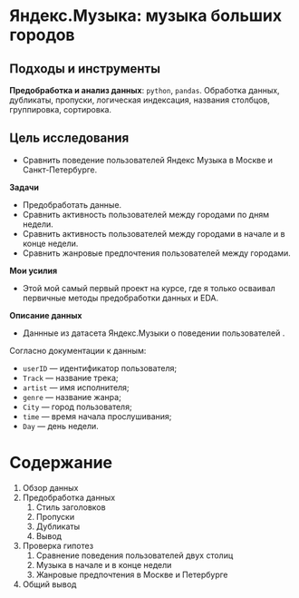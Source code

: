 # Яндекс.Музыка: музыка больших городов

## Подходы и инструменты

**Предобработка и анализ данных**: `python`, `pandas`. Обработка данных, дубликаты, пропуски, логическая индексация, названия столбцов, группировка, сортировка.



## Цель исследования
* Сравнить поведение пользователей Яндекс Музыка в Москве и Санкт-Петербурге.

**Задачи**
* Предобработать данные.
* Сравнить активность пользователей между городами по дням недели.
* Сравнить активность пользователей между городами в начале и в конце недели.
* Сравнить жанровые предпочтения пользователей между городами.

**Мои усилия**
* Этой мой самый первый проект на курсе, где я только осваивал первичные методы предобработки данных и EDA.

**Описание данных**
* Даннные из датасета Яндекс.Музыки о поведении пользователей .

Согласно документации к данным:
* `userID` — идентификатор пользователя;
* `Track` — название трека;  
* `artist` — имя исполнителя;
* `genre` — название жанра;
* `City` — город пользователя;
* `time` — время начала прослушивания;
* `Day` — день недели.



# Содержание
1.  Обзор данных
2. Предобработка данных
    1. Стиль заголовков
    2. Пропуски
    3.  Дубликаты
    4. Вывод
3. Проверка гипотез
      1. Сравнение поведения пользователей двух столиц
      2.  Музыка в начале и в конце недели
      3. Жанровые предпочтения в Москве и Петербурге
4. Общий вывод



